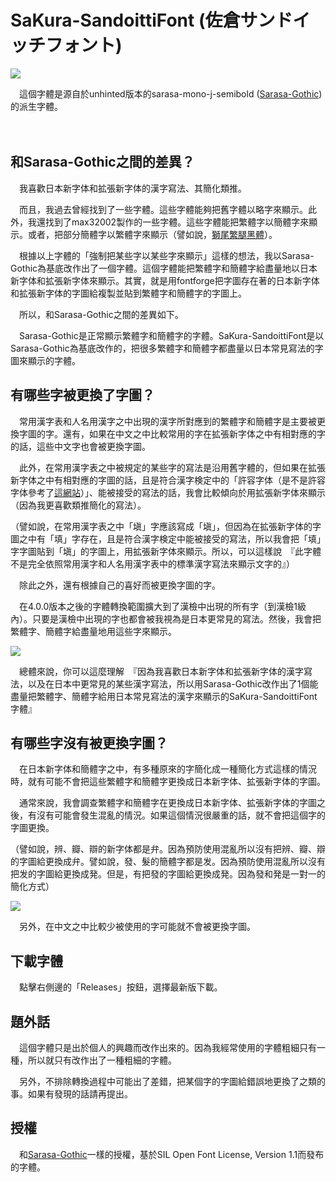# SaKura-SandoittiFont (佐倉サンドイッチフォント)

![](https://i.imgur.com/ic71ea5.png)

　這個字體是源自於unhinted版本的sarasa-mono-j-semibold ([Sarasa-Gothic](https://github.com/be5invis/Sarasa-Gothic)) 的派生字體。

　　
　
## 和Sarasa-Gothic之間的差異？

　我喜歡日本新字体和拡張新字体的漢字寫法、其簡化類推。

　而且，我過去曾經找到了一些字體。這些字體能夠把舊字體以略字來顯示。此外，我還找到了max32002製作的一些字體。這些字體能把繁體字以簡體字來顯示。或者，把部分簡體字以繁體字來顯示（譬如說，[獅尾繁腿黑體](https://github.com/max32002/swei-fan-leg)）。

　根據以上字體的「強制把某些字以某些字來顯示」這樣的想法，我以Sarasa-Gothic為基底改作出了一個字體。這個字體能把繁體字和簡體字給盡量地以日本新字体和拡張新字体來顯示。其實，就是用fontforge把字圖存在著的日本新字体和拡張新字体的字圖給複製並貼到繁體字和簡體字的字圖上。

　所以，和Sarasa-Gothic之間的差異如下。

　Sarasa-Gothic是正常顯示繁體字和簡體字的字體。SaKura-SandoittiFont是以Sarasa-Gothic為基底改作的，把很多繁體字和簡體字都盡量以日本常見寫法的字圖來顯示的字體。
　
　
　
## 有哪些字被更換了字圖？

　常用漢字表和人名用漢字之中出現的漢字所對應到的繁體字和簡體字是主要被更換字圖的字。還有，如果在中文之中比較常用的字在拡張新字体之中有相對應的字的話，這些中文字也會被更換字圖。

　此外，在常用漢字表之中被規定的某些字的寫法是沿用舊字體的，但如果在拡張新字体之中有相對應的字圖的話，且是符合漢字検定中的「許容字体（是不是許容字体參考了[這網站](https://kanji.jitenon.jp/)）」、能被接受的寫法的話，我會比較傾向於用拡張新字体來顯示（因為我更喜歡類推簡化的寫法）。

（譬如說，在常用漢字表之中「塡」字應該寫成「塡」，但因為在拡張新字体的字圖之中有「填」字存在，且是符合漢字検定中能被接受的寫法，所以我會把「填」字字圖貼到「塡」的字圖上，用拡張新字体來顯示。所以，可以這樣說　『此字體不是完全依照常用漢字和人名用漢字表中的標準漢字寫法來顯示文字的』）

　除此之外，還有根據自己的喜好而被更換字圖的字。
 
　在4.0.0版本之後的字體轉換範圍擴大到了漢檢中出現的所有字（到漢檢1級內）。只要是漢檢中出現的字也都會被我視為是日本更常見的寫法。然後，我會把繁體字、簡體字給盡量地用這些字來顯示。
 
 ![](https://i.imgur.com/GZLaz3d.png)
 
　總體來說，你可以這麼理解　『因為我喜歡日本新字体和拡張新字体的漢字寫法，以及在日本中更常見的某些漢字寫法，所以用Sarasa-Gothic改作出了1個能盡量把繁體字、簡體字給用日本常見寫法的漢字來顯示的SaKura-SandoittiFont字體』
　
　
　
## 有哪些字沒有被更換字圖？

　在日本新字体和簡體字之中，有多種原來的字簡化成一種簡化方式這樣的情況時，就有可能不會把這些繁體字和簡體字更換成日本新字体、拡張新字体的字圖。

　通常來說，我會調查繁體字和簡體字在更換成日本新字体、拡張新字体的字圖之後，有沒有可能會發生混亂的情況。如果這個情況很嚴重的話，就不會把這個字的字圖更換。

（譬如說，辨、瓣、辯的新字体都是弁。因為預防使用混亂所以沒有把辨、瓣、辯的字圖給更換成弁。譬如說，發、髮的簡體字都是发。因為預防使用混亂所以沒有把发的字圖給更換成発。但是，有把發的字圖給更換成発。因為發和発是一對一的簡化方式）

![](https://i.imgur.com/mnuaEOG.png)

　另外，在中文之中比較少被使用的字可能就不會被更換字圖。
　
　
　
## 下載字體

　點擊右側邊的「Releases」按鈕，選擇最新版下載。
　
　
　
## 題外話

　這個字體只是出於個人的興趣而改作出來的。因為我經常使用的字體粗細只有一種，所以就只有改作出了一種粗細的字體。

　另外，不排除轉換過程中可能出了差錯，把某個字的字圖給錯誤地更換了之類的事。如果有發現的話請再提出。
　
　
　
## 授權

　和[Sarasa-Gothic](https://github.com/be5invis/Sarasa-Gothic)一樣的授權，基於SIL Open Font License, Version 1.1而發布的字體。
　
